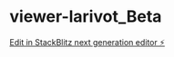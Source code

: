 # viewer-larivot_Beta

[Edit in StackBlitz next generation editor ⚡️](https://stackblitz.com/~/github.com/SonaBIMSandroDASILVA/viewer-larivot_Beta)